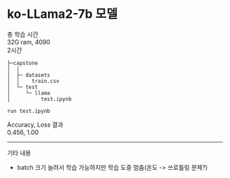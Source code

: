 # ko-LLama2-7b 모델

총 학습 시간<br>
32G ram, 4090<br>
2시간

```파일 형식
├─capstone
│  │  
│  ├─ datasets
│  │    train.csv
│  └─ test
│     └─ llama
│          test.ipynb  
```

    run test.ipynb

Accuracy, Loss 결과<br>
0.456, 1.00

---
기타 내용
+ batch 크기 늘려서 학습 가능하지만 학습 도중 멈춤(온도 -> 쓰로틀링 문제?)